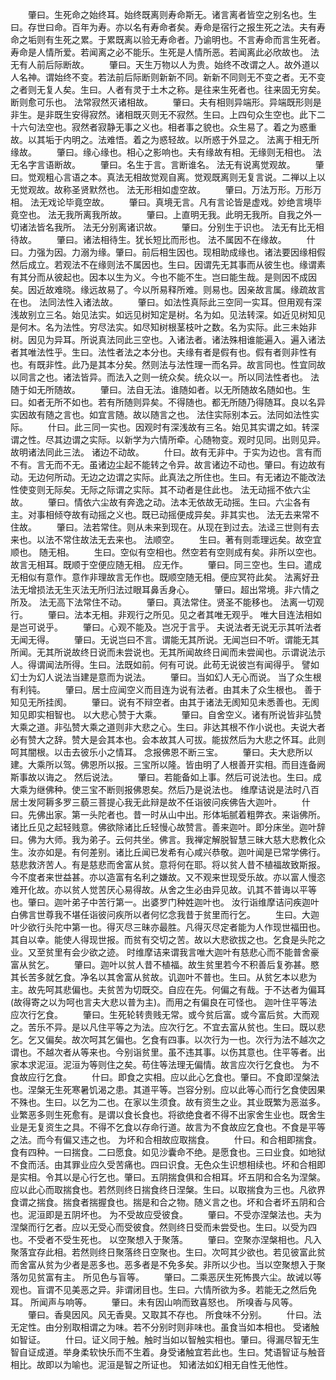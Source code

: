 <!-- { "loadSidebar": true } -->
　　肇曰。生死命之始终耳。始终既离则寿命斯无。诸言离者皆空之别名也。生曰。存世曰命。百年为寿。亦以名有寿命者矣。寿命是宿行之报生死之法。夫有寿命之垢则有生死之累。于累既离以验无寿命者。乃谕明也。不言寿命而言生死者。寿命是人情所爱。若闻离之必不能乐。生死是人情所恶。若闻离此必欣故也。
法无有人前后际断故。
　　肇曰。天生万物以人为贵。始终不改谓之人。故外道以人名神。谓始终不变。若法前后际断则新新不同。新新不同则无不变之者。无不变之者则无复人矣。生曰。人者有灵于土木之称。是往来生死者也。往来固无穷矣。断则愈可乐也。
法常寂然灭诸相故。
　　肇曰。夫有相则异端形。异端既形则是非生。是非既生安得寂然。诸相既灭则无不寂然。生曰。上四句众生空也。此下二十六句法空也。寂然者寂静无事之义也。相者事之貌也。众生易了。着之为惑重故。以其垢于内明之。法难悟。着之为惑轻故。以所惑于外显之。
法离于相无所缘故。
　　肇曰。缘心缘也。相心之影响也。夫有缘故有相。无缘则无相也。
法无名字言语断故。
　　肇曰。名生于言。言断谁名。
法无有说离觉观故。
　　肇曰。觉观粗心言语之本。真法无相故觉观自离。觉观既离则无复言说。二禅以上以无觉观故。故称圣贤默然也。
法无形相如虚空故。
　　肇曰。万法万形。万形万相。
法无戏论毕竟空故。
　　肇曰。真境无言。凡有言论皆是虚戏。妙绝言境毕竟空也。
法无我所离我所故。
　　肇曰。上直明无我。此明无我所。自我之外一切诸法皆名我所。
法无分别离诸识故。
　　肇曰。分别生于识也。
法无有比无相待故。
　　肇曰。诸法相待生。犹长短比而形也。
法不属因不在缘故。
　　什曰。力强为因。力溺为缘。肇曰。前后相生因也。现相助成缘也。诸法要因缘相假然后成立。若观法不在缘则法不属因也。生曰。因谓先无其事而从彼生也。缘谓素有其分而从彼起也。因本以生为义。今也不能不生。岂曰能生哉。是则因不成因矣。因近故难晓。缘远故易了。今以所易释所难。则易也。因亲故言属。缘疏故言在也。
法同法性入诸法故。
　　肇曰。如法性真际此三空同一实耳。但用观有深浅故别立三名。始见法实。如远见树知定是树。名为如。见法转深。如近见树知见是何木。名为法性。穷尽法实。如尽知树根茎枝叶之数。名为实际。此三未始非树。因见为异耳。所说真法同此三空也。入诸法者。诸法殊相谁能遍入。遍入诸法者其唯法性乎。生曰。法性者法之本分也。夫缘有者是假有也。假有者则非性有也。有既非性。此乃是其本分矣。然则法与法性理一而名异。故言同也。性宜同故以同言之也。诸法皆异。而法入之则一统众矣。统众以一。所以同法性者也。
法随于如无所随故。
　　肇曰。法自无法。谁随如者。以无所随故名随如也。生曰。如者无所不如也。若有所随则异矣。不得随也。都无所随乃得随耳。良以名异实因故有随之言也。如宜言随。故以随言之也。
法住实际别本云。法同如法性实际。
　　什曰。此三同一实也。因观时有深浅故有三名。始见其实谓之如。转深谓之性。尽其边谓之实际。以新学为六情所牵。心随物变。观时见同。出则见异。故明诸法同此三法。
诸边不动故。
　　什曰。故有无非中。于实为边也。言有而不有。言无而不无。虽诸边尘起不能转之令异。故言诸边不动也。肇曰。有边故有动。无边何所动。无边之边谓之实际。此真法之所住也。生曰。有无诸边不能改法性使变则无际矣。无际之际谓之实际。其不动者是住此也。
法无动摇不依六尘故。
　　肇曰。情依六尘故有奔逸之动。法本无依故无动摇。生曰。六尘各有主。对事相倾夺故有动摇之义也。既已动摇便成异矣。非其实也。
法无去来常不住故。
　　肇曰。法若常住。则从未来到现在。从现在到过去。法迳三世则有去来也。以法不常住故法无去来也。
法顺空。
　　生曰。著有则乖理远矣。故空宜顺也。
随无相。
　　生曰。空似有空相也。然空若有空则成有矣。非所以空也。故言无相耳。既顺于空便应随无相。
应无作。
　　肇曰。同三空也。生曰。遣成无相似有意作。意作非理故言无作也。既顺空随无相。便应冥符此矣。
法离好丑法无增损法无生灭法无所归法过眼耳鼻舌身心。
　　肇曰。超出常境。非六情之所及。
法无高下法常住不动。
　　肇曰。真法常住。贤圣不能移也。
法离一切观行。
　　肇曰。法本无相。非观行之所见。见之者其唯无观乎。
唯大目连法相如是岂可说乎。
　　肇曰。心观不能及。岂况于言乎。
夫说法者无说无示其听法者无闻无得。
　　肇曰。无说岂曰不言。谓能无其所说。无闻岂曰不听。谓能无其所闻。无其所说故终日说而未尝说也。无其所闻故终日闻而未尝闻也。示谓说法示人。得谓闻法所得。生曰。法既如前。何有可说。此苟无说彼岂有闻得乎。
譬如幻士为幻人说法当建是意而为说法。
　　肇曰。当如幻人无心而说。
当了众生根有利钝。
　　肇曰。居士应闻空义而目连为说有法者。由其未了众生根也。
善于知见无所挂阂。
　　肇曰。说有不辩空者。由其于诸法无阂知见未悉善也。无阂知见即实相智也。
以大悲心赞于大乘。
　　肇曰。自舍空义。诸有所说皆非弘赞大乘之道。非弘赞大乘之道则非大悲之心。生曰。非达其根不作小说也。夫说大者必有赞大之辞。赞大是会其本也。会本故其人可拔。能拔然后为大悲之怀耳。此则呵其闇根。以击去彼乐小之情耳。
念报佛恩不断三宝。
　　肇曰。夫大悲所以建。大乘所以驾。佛恩所以报。三宝所以隆。皆由明了人根善开实相。而目连备阙斯事故以诲之。
然后说法。
　　肇曰。若能备如上事。然后可说法也。生曰。成大乘为继佛种。使三宝不断则报佛恩矣。然后乃是说法也。
维摩诘说是法时八百居士发阿耨多罗三藐三菩提心我无此辩是故不任诣彼问疾佛告大迦叶。
　　什曰。先佛出家。第一头陀者也。昔一时从山中出。形体垢腻着粗弊衣。来诣佛所。诸比丘见之起轻贱意。佛欲除诸比丘轻慢心故赞言。善来迦叶。即分床坐。迦叶辞曰。佛为大师。我为弟子。云何共坐。佛言。我禅定解脱智慧三昧大慈大悲教化众生。汝亦如是。有何差别。诸比丘闻已发希有心咸兴恭敬。迦叶闻是已常学佛行。慈悲救济苦人。有是慈悲而舍富从贫。意将何在耶。将以贫人昔不植福故致斯报。今不度者来世益甚。亦以造富有名利之嫌故。又不观来世现受乐故。亦以富人慢恣难开化故。亦以贫人觉苦厌心易得故。从舍之生必由异见故。讥其不普诲以平等也。肇曰。迦叶弟子中苦行第一。出婆罗门种姓迦叶也。
汝行诣维摩诘问疾迦叶白佛言世尊我不堪任诣彼问疾所以者何忆念我昔于贫里而行乞。
　　生曰。大迦叶少欲行头陀中第一也。得灭尽三昧亦最胜。凡得灭尽定者能为人作现世福田也。其自以幸。能使人得现世报。而贫有交切之苦。故以大悲欲拔之也。乞食是头陀之业。又至贫里有会少欲之迹。
时维摩诘来谓我言唯大迦叶有慈悲心而不能普舍豪富从贫乞。
　　肇曰。迦叶以贫人昔不植福。故生贫里若今不积善后复弥甚。愍其长苦多就乞食。净名以其舍富从贫故。讥迦叶不普也。生曰。从贫乞本以悲为主。故先呵其悲偏也。夫贫苦为切既交。自应在先。何偏之有哉。于不达者为偏耳(故得寄之以为呵也言夫大悲以普为主)。而用之有偏良在可怪也。
迦叶住平等法应次行乞食。
　　肇曰。生死轮转贵贱无常。或今贫后富。或今富后贫。大而观之。苦乐不异。是以凡住平等之为法。应次行乞。不宜去富从贫也。生曰。既以悲乞。乞又偏矣。故次呵其乞偏也。乞食有四事。以次行为一也。次行为法不越次之谓也。不越次者从等来也。今别诣贫里。虽不违其事。以伤其意也。住平等者。出家本求泥洹。泥洹为等则住之矣。苟住等法理无偏情。故言应次行乞食也。
为不食故应行乞食。
　　什曰。即食之实相。应以此心乞食也。肇曰。不食即涅槃法也。涅槃无生死寒暑饥渴之患。其道平等。岂容分别。应以此等心而行乞食使因果不殊也。生曰。以乞为二也。在家以生须食。故有资生之业。其业既繁为恶滋多。业繁恶多则生死愈有。是谓以食长食也。将欲绝食者不得不出家舍生业也。既舍生业是无复资生之具。不得不乞食以存命行道。故言为不食故应乞食也。不食是平等之法。而今有偏又违之也。
为坏和合相故应取揣食。
　　什曰。和合相即揣食。食有四种。一曰揣食。二曰愿食。如见沙囊命不绝。是愿食也。三曰业食。如地狱不食而活。由其罪业应久受苦痛也。四曰识食。无色众生识想相续也。坏和合相即是实相。令其以是心行乞也。肇曰。五阴揣食俱和合相耳。坏五阴和合名为涅槃。应以此心而取揣食也。若然则终日揣食终日涅槃。生曰。以取揣食为三也。凡欲界食谓之揣食。揣食者揣握食也。揣是和合之物。随义言之也。坏和合者坏五阴和合也。泥洹即是五阴坏也。
为不受故应受彼食。
　　肇曰。不受亦涅槃法也。夫为涅槃而行乞者。应以无受心而受彼食。然则终日受而未尝受也。生曰。以受为四也。不受者不受生死也。
以空聚想入于聚落。
　　肇曰。空聚亦涅槃相也。凡入聚落宜存此相。若然则终日聚落终日空聚也。生曰。次呵其少欲也。若见彼富此贫而舍富从贫为少者是恶多也。恶多者是不免多矣。非所以少也。当以空聚想入于聚落勿见贫富有主。
所见色与盲等。
　　肇曰。二乘恶厌生死怖畏六尘。故诫以等观也。盲谓不见美恶之异。非谓闭目也。生曰。六情所欲为多。若能无之然后免耳。
所闻声与响等。
　　肇曰。未有因山响而致喜怒也。
所嗅香与风等。
　　肇曰。香臭因风。风无香臭。又取其不存也。
所食味不分别。
　　什曰。法无定性。由分别取相谓之为味。若不分别时则非味也。虽食当如本相也。
受诸触如智证。
　　什曰。证义同于触。触时当如以智触实相也。肇曰。得漏尽智无生智自证成道。举身柔软快乐而不生着。身受诸触宜若此也。生曰。梵语智证与触音相比。故即以为喻也。泥洹是智之所证也。
知诸法如幻相无自性无他性。
